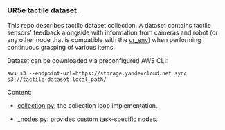 ### UR5e tactile dataset.
This repo describes tactile dataset collection.
A dataset contains tactile sensors' feedback alongside with information from cameras and robot (or any other node that is compatible with the [ur_env](https://github.com/RQC-Robotics/ur5-env.git))
 when performing continuous grasping of various items.

Dataset can be downloaded via preconfigured AWS CLI:
```
aws s3 --endpoint-url=https://storage.yandexcloud.net sync s3://tactile-dataset local_path/
```

Content:
- [collection.py](collection.py): the collection loop implementation.

- [_nodes.py](_nodes.py): provides custom task-specific nodes. 
